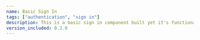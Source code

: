```yaml
---
name: Basic Sign In
tags: ["authentication", "sign in"]
description: This is a basic sign in component built yet it's functional. The purpose of it is to provide you basic UI that you can modify to fit your needs.
version_included: 0.2.0
---
```

